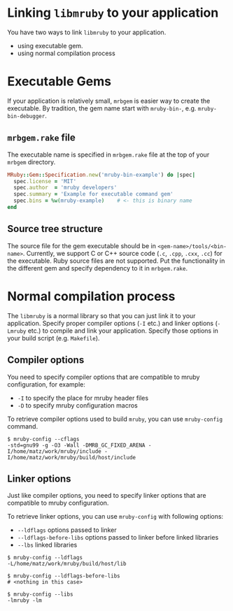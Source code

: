 Linking `libmruby` to your application
===

You have two ways to link `libmruby` to your application.

* using executable gem.
* using normal compilation process

# Executable Gems

If your application is relatively small, `mrbgem` is easier way to
create the executable.  By tradition, the gem name start with
`mruby-bin-`, e.g. `mruby-bin-debugger`.

## `mrbgem.rake` file

The executable name is specified in `mrbgem.rake` file at the top of
your `mrbgem` directory.

```ruby
MRuby::Gem::Specification.new('mruby-bin-example') do |spec|
  spec.license = 'MIT'
  spec.author  = 'mruby developers'
  spec.summary = 'Example for executable command gem'
  spec.bins = %w(mruby-example)    # <- this is binary name
end
```

## Source tree structure

The source file for the gem executable should be in
`<gem-name>/tools/<bin-name>`.  Currently, we support C or C++ source code
(`.c`, `.cpp`, `.cxx`, `.cc`) for the executable. Ruby source files are not
supported. Put the functionality in the different gem and specify dependency to
it in `mrbgem.rake`.

# Normal compilation process

The `libmruby` is a normal library so that you can just link it to your
application. Specify proper compiler options (`-I` etc.) and linker options
(`-Lmruby` etc.) to compile and link your application. Specify those options in
your build script (e.g. `Makefile`).

## Compiler options

You need to specify compiler options that are compatible to mruby configuration,
for example:

* `-I` to specify the place for mruby header files
* `-D` to specify mruby configuration macros

To retrieve compiler options used to build `mruby`, you can use `mruby-config`
command.

```
$ mruby-config --cflags
-std=gnu99 -g -O3 -Wall -DMRB_GC_FIXED_ARENA -I/home/matz/work/mruby/include -I/home/matz/work/mruby/build/host/include
```

## Linker options

Just like compiler options, you need to specify linker options that are
compatible to mruby configuration.

To retrieve linker options, you can use `mruby-config` with following options:

* `--ldflags`				options passed to linker
* `--ldflags-before-libs`   options passed to linker before linked libraries
* `--lbs`                   linked libraries

```
$ mruby-config --ldflags
-L/home/matz/work/mruby/build/host/lib

$ mruby-config --ldflags-before-libs
# <nothing in this case>

$ mruby-config --libs
-lmruby -lm
```
